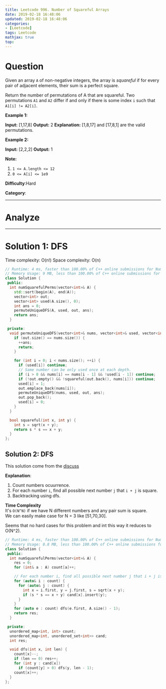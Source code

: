 ```yaml
---
title: Leetcode 996. Number of Squareful Arrays
date: 2019-02-18 16:48:06
updated: 2019-02-18 16:48:06
categories: 
- [Leetcode]
tags: Leetcode
mathjax: true
top:
---
```


# Question

Given an array  `A`  of non-negative integers, the array is  _squareful_  if for every pair of adjacent elements, their sum is a perfect square.

Return the number of permutations of A that are squareful. Two permutations  `A1`  and  `A2`  differ if and only if there is some index  `i`  such that  `A1[i] != A2[i]`.

**Example 1:**

**Input:** [1,17,8]
**Output:** 2
**Explanation:** 
[1,8,17] and [17,8,1] are the valid permutations.

**Example 2:**

**Input:** [2,2,2]
**Output:** 1

**Note:**

1. `1 <= A.length <= 12`
2. `0 <= A[i] <= 1e9`

**Difficulty**:Hard

**Category**:

<!-- more -->

------------

# Analyze

------------

# Solution 1: DFS

Time complexity: O(n!)
Space complexity: O(n)

```cpp
// Runtime: 4 ms, faster than 100.00% of C++ online submissions for Number of Squareful Arrays.
// Memory Usage: 9 MB, less than 100.00% of C++ online submissions for Number of Squareful Arrays.
class Solution {
 public:
  int numSquarefulPerms(vector<int>& A) {
    std::sort(begin(A), end(A));
    vector<int> out;
    vector<int> used(A.size(), 0);
    int ans = 0;
    permuteUniqueDFS(A, used, out, ans);
    return ans;
  }

 private:
  void permuteUniqueDFS(vector<int>& nums, vector<int>& used, vector<int>& out, int& ans) {
    if (out.size() == nums.size()) {
      ++ans;
      return;
    }

    for (int i = 0; i < nums.size(); ++i) {
      if (used[i]) continue;
      // Same number can be only used once at each depth.
      if (i > 0 && nums[i] == nums[i - 1] && !used[i - 1]) continue;
      if (!out.empty() && !squareful(out.back(), nums[i])) continue;
      used[i] = 1;
      out.emplace_back(nums[i]);
      permuteUniqueDFS(nums, used, out, ans);
      out.pop_back();
      used[i] = 0;
    }
  }

  bool squareful(int x, int y) {
    int s = sqrt(x + y);
    return s * s == x + y;
  }
};
```

## Solution 2: DFS

This solution come from the [discuss](https://leetcode.com/problems/number-of-squareful-arrays/discuss/238562/C%2B%2BPython-Backtracking)

**Explanation**:

1. Count numbers ocuurrence.
2. For each number  `i`, find all possible next number  `j`  that  `i + j`  is square.
3. Backtracking using dfs.

**Time Complexity**  
It's  `O(N^N)`  if we have N different numbers and any pair sum is square.  
We can easily make case for N = 3 like [51,70,30].

Seems that no hard cases for this problem and int this way it reduces to O(N^2).

```cpp
// Runtime: 4 ms, faster than 100.00% of C++ online submissions for Number of Squareful Arrays.
// Memory Usage: 8.8 MB, less than 100.00% of C++ online submissions for Number of Squareful 
class Solution {
 public:
  int numSquarefulPerms(vector<int>& A) {
    res = 0;
    for (int& a : A) count[a]++;

    // For each number i, find all possible next number j that i + j is square.
    for (auto& i : count) {
      for (auto& j : count) {
        int x = i.first, y = j.first, s = sqrt(x + y);
        if (s * s == x + y) cand[x].insert(y);
      }
    }
    for (auto e : count) dfs(e.first, A.size() - 1);
    return res;
  }

 private:
  unordered_map<int, int> count;
  unordered_map<int, unordered_set<int>> cand;
  int res;

  void dfs(int x, int len) {
    count[x]--;
    if (len == 0) res++;
    for (int y : cand[x])
      if (count[y] > 0) dfs(y, len - 1);
    count[x]++;
  }
};
```